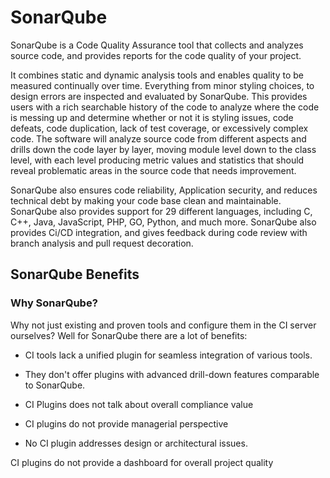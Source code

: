# SonarQube
SonarQube is a Code Quality Assurance tool that collects and analyzes source code, and provides reports for the code quality of your project. 

It combines static and dynamic analysis tools and enables quality to be measured continually over time. Everything from minor styling choices, to design errors are inspected and evaluated by SonarQube. This provides users with a rich searchable history of the code to analyze where the code is messing up and determine whether or not it is styling issues, code defeats, code duplication, lack of test coverage, or excessively complex code. The software will analyze source code from different aspects and drills down the code layer by layer, moving module level down to the class level, with each level producing metric values and statistics that should reveal problematic areas in the source code that needs improvement.

SonarQube also ensures code reliability, Application security, and reduces technical debt by making your code base clean and maintainable. SonarQube also provides support for 29 different languages, including C, C++, Java, JavaScript, PHP, GO, Python, and much more. SonarQube also provides Ci/CD integration, and gives feedback during code review with branch analysis and pull request decoration.

## SonarQube Benefits

### Why SonarQube?
Why not just existing and proven tools and configure them in the CI server ourselves? Well for SonarQube there are a lot of benefits:

- CI tools lack a unified plugin for seamless integration of various tools.

- They don't offer plugins with advanced drill-down features comparable to SonarQube.

- CI Plugins does not talk about overall compliance value

- CI plugins do not provide managerial perspective

- No CI plugin addresses design or architectural issues.



CI plugins do not provide a dashboard for overall project quality